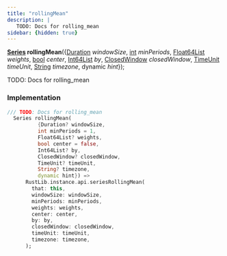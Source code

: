 ```yaml
---
title: "rollingMean"
description: |
   TODO: Docs for rolling_mean
sidebar: {hidden: true}
---
```

<span class="dart-code"><strong>[Series] rollingMean</strong>({<span class="nobr">[Duration] <i>windowSize</i></span>, <span class="nobr">[int] <i>minPeriods</i></span>, <span class="nobr">[Float64List] <i>weights</i></span>, <span class="nobr">[bool] <i>center</i></span>, <span class="nobr">[Int64List] <i>by</i></span>, <span class="nobr">[ClosedWindow] <i>closedWindow</i></span>, <span class="nobr">[TimeUnit] <i>timeUnit</i></span>, <span class="nobr">[String] <i>timezone</i></span>, <span class="nobr">dynamic <i>hint</i></span>});</span>

 TODO: Docs for rolling_mean
### Implementation
```dart
/// TODO: Docs for rolling_mean
  Series rollingMean(
          {Duration? windowSize,
          int minPeriods = 1,
          Float64List? weights,
          bool center = false,
          Int64List? by,
          ClosedWindow? closedWindow,
          TimeUnit? timeUnit,
          String? timezone,
          dynamic hint}) =>
      RustLib.instance.api.seriesRollingMean(
        that: this,
        windowSize: windowSize,
        minPeriods: minPeriods,
        weights: weights,
        center: center,
        by: by,
        closedWindow: closedWindow,
        timeUnit: timeUnit,
        timezone: timezone,
      );
```

[Series]: /reference/classes/series/
[Duration]: https://api.flutter.dev/flutter/dart-core/Duration-class.html
[int]: https://api.flutter.dev/flutter/dart-core/int-class.html
[Float64List]: https://api.flutter.dev/flutter/dart-typed_data/Float64List-class.html
[bool]: https://api.flutter.dev/flutter/dart-core/bool-class.html
[Int64List]: /reference/classes/int64list/
[ClosedWindow]: /reference/enums/closedwindow/
[TimeUnit]: /reference/enums/timeunit/
[String]: https://api.flutter.dev/flutter/dart-core/String-class.html